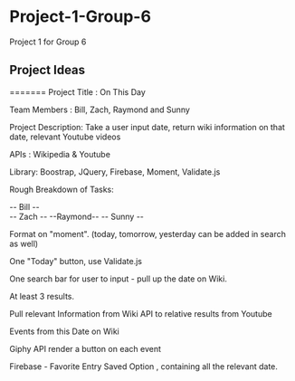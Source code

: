 # Project-1-Group-6
Project 1 for Group 6

Project Ideas
-------------
=======
Project Title : On This Day

Team Members : Bill, Zach, Raymond and Sunny

Project Description: Take a user input date, return wiki information on that date, relevant Youtube videos

APIs : Wikipedia & Youtube

Library: Boostrap, JQuery, Firebase, Moment, Validate.js

Rough Breakdown of Tasks: 

--     Bill     --  
--   Zach    --
--Raymond--
--  Sunny   --






Format on "moment".  (today, tomorrow, yesterday can be added in search as well)

One "Today" button, use Validate.js

One search bar for user to input - pull up the date on Wiki.

At least 3 results.

Pull relevant Information from Wiki API to relative results from Youtube

Events from this Date on Wiki

Giphy API render a button on each event

Firebase - Favorite Entry Saved Option , containing all the relevant date.




